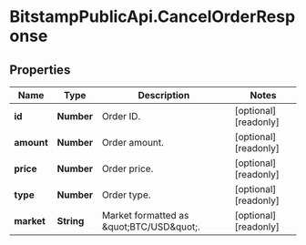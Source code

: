 # BitstampPublicApi.CancelOrderResponse

## Properties

Name | Type | Description | Notes
------------ | ------------- | ------------- | -------------
**id** | **Number** | Order ID. | [optional] [readonly] 
**amount** | **Number** | Order amount. | [optional] [readonly] 
**price** | **Number** | Order price. | [optional] [readonly] 
**type** | **Number** | Order type. | [optional] [readonly] 
**market** | **String** | Market formatted as \&quot;BTC/USD\&quot;. | [optional] [readonly] 


